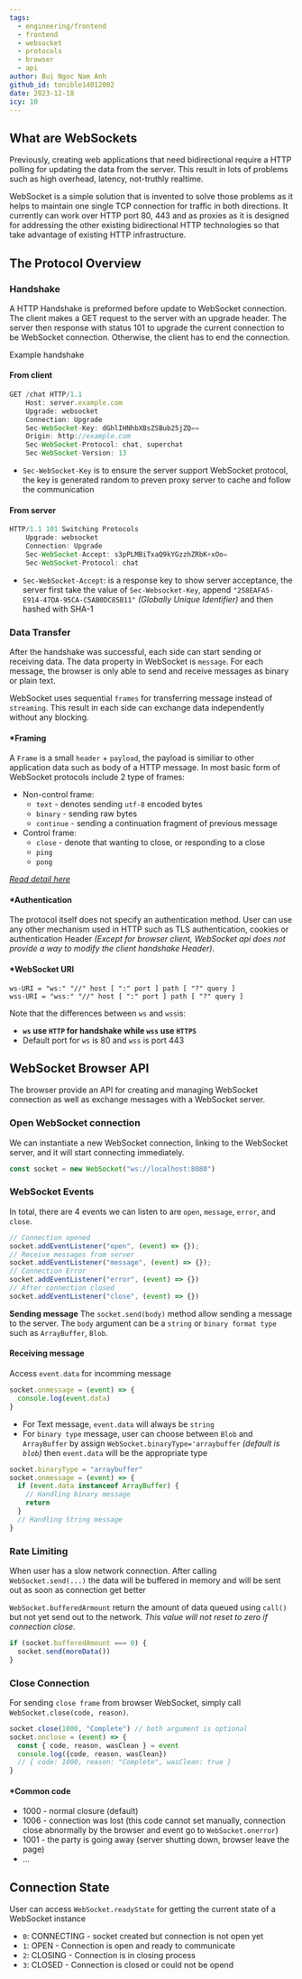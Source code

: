```yaml
---
tags:
  - engineering/frontend
  - frontend
  - websocket
  - protocols
  - browser
  - api
author: Bui Ngoc Nam Anh
github_id: tonible14012002
date: 2023-12-18
icy: 10
---
```

## What are WebSockets

Previously, creating web applications that need bidirectional require a HTTP polling for updating the data from the server. 
This result in lots of problems such as high overhead, latency, not-truthly realtime.

WebSocket is a simple solution that is invented to solve those problems as it helps to maintain one single TCP connection for traffic in both directions. It currently can work over HTTP port 80, 443 and as proxies as it is designed for addressing the other existing bidirectional HTTP technologies so that take advantage of existing HTTP infrastructure.

## The Protocol Overview
### Handshake

A HTTP Handshake is preformed before update to WebSocket connection. The client makes a GET request to the server with an upgrade header. The server then response with status 101 to upgrade the current connection to be WebSocket connection. Otherwise, the client has to end the connection.

Example handshake
#### From client
```javascript
GET /chat HTTP/1.1
    Host: server.example.com
    Upgrade: websocket
    Connection: Upgrade
    Sec-WebSocket-Key: dGhlIHNhbXBsZSBub25jZQ==
    Origin: http://example.com
    Sec-WebSocket-Protocol: chat, superchat
    Sec-WebSocket-Version: 13
```
- `Sec-WebSocket-Key` is to ensure the server support WebSocket protocol, the key is generated random to preven proxy server to cache and follow the communication
#### From server
```javascript
HTTP/1.1 101 Switching Protocols
    Upgrade: websocket
    Connection: Upgrade
    Sec-WebSocket-Accept: s3pPLMBiTxaQ9kYGzzhZRbK+xOo=
    Sec-WebSocket-Protocol: chat
```
- `Sec-WebSocket-Accept`: is a response key to show server acceptance, the server first take the value of `Sec-Websocket-Key`, append `"258EAFA5-E914-47DA-95CA-C5AB0DC85B11"` *(Globally Unique Identifier)* and then hashed with SHA-1

### Data Transfer
After the handshake was successful, each side can start sending or receiving data. The data property in WebSocket is `message`. For each message, the browser is only able to send and receive messages as binary or plain text.

WebSocket uses sequential `frames` for transferring message instead of `streaming`. This result in each side can exchange data independently without any blocking.

#### *Framing
A `Frame` is a small `header` + `payload`, the payload is similiar to other application data such as body of a HTTP message. 
In most basic form of WebSocket protocols include 2 type of frames:
- Non-control frame:
  + `text` - denotes sending `utf-8` encoded bytes
  + `binary` - sending raw bytes
  + `continue` - sending a continuation fragment of previous message
- Control frame:
  + `close` - denote that wanting to close, or responding to a close
  - `ping`
  - `pong`

*[Read detail here](https://datatracker.ietf.org/doc/html/rfc6455#section-5.2)*

#### *Authentication
The protocol itself does not specify an authentication method. User can use any other mechanism used in HTTP such as TLS authentication, cookies or authentication Header *(Except for browser client, WebSocket api does not provide a way to modify the client handshake Header)*.

#### *WebSocket URI
```
ws-URI = "ws:" "//" host [ ":" port ] path [ "?" query ]
wss-URI = "wss:" "//" host [ ":" port ] path [ "?" query ]
```
Note that the differences between `ws` and `wss`is:
- **`ws` use `HTTP` for handshake while `wss` use `HTTPS`**
- Default port for `ws` is 80 and `wss` is port 443

## WebSocket Browser API
The browser provide an API for creating and managing WebSocket connection as well as exchange messages with a WebSocket server.

### Open WebSocket connection

We can instantiate a new WebSocket connection, linking to the WebSocket server, and it will start connecting immediately. 

```typescript
const socket = new WebSocket("ws://localhost:8080")
```
### WebSocket Events

In total, there are 4 events we can listen to are `open`, `message`, `error`, and `close`.
```typescript
// Connection opened
socket.addEventListener("open", (event) => {});
// Receive messages from server
socket.addEventListener("message", (event) => {});
// Connection Error
socket.addEventListener("error", (event) => {})
// After connection closed
socket.addEventListener("close", (event) => {})
```

**Sending message**
The `socket.send(body)` method allow sending a message to the server. The `body` argument can be a `string` or `binary format type` such as `ArrayBuffer`, `Blob`.

#### Receiving message
Access `event.data` for incomming message
```typescript
socket.onmessage = (event) => {
  console.log(event.data)
}
```
- For Text message, `event.data` will always be `string`
- For `binary type` message, user can choose between `Blob` and `ArrayBuffer` by assign `WebSocket.binaryType='arraybuffer` *(default is `blob`)* then `event.data` will be the appropriate type

```typescript
socket.binaryType = "arraybuffer"
socket.onmessage = (event) => {
  if (event.data instanceof ArrayBuffer) {
    // Handling binary message
    return
  }
  // Handling String message
}
```
### Rate Limiting
When user has a slow network connection. After calling `WebSocket.send(...)` the data will be buffered in memory and will be sent out as soon as connection get better

`WebSocket.bufferedArmount` return the amount of data queued using `call()` but not yet send out to the network. *This value will not reset to zero if connection close.*

```typescript
if (socket.bufferedAmount === 0) {
  socket.send(moreData())
}
```

### Close Connection
For sending `close frame` from browser WebSocket, simply call `WebSocket.close(code, reason)`.

```typescript
socket.close(1000, "Complete") // both argument is optional
socket.onclose = (event) => {
  const { code, reason, wasClean } = event
  console.log({code, reason, wasClean})
  // { code: 1000, reason: "Complete", wasClean: true }
}
```
#### *Common code
- 1000 - normal closure (default)
- 1006 - connection was lost (this code cannot set manually, connection close abnormally by the browser and event go to `WebSocket.onerror`)
- 1001 - the party is going away (server shutting down, browser leave the page)
- ...

## Connection State
User can access `WebSocket.readyState` for getting the current state of a WebSocket instance
- `0`: CONNECTING - socket created but connection is not open yet
- `1`: OPEN - Connection is open and ready to communicate 
- `2`: CLOSING - Connection is in closing process
- `3`: CLOSED - Connection is closed or could not be opend